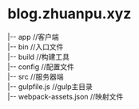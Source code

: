# blog.zhuanpu.xyz
|-- app                     //客户端 <br/>
|-- bin                     //入口文件<br/>
|-- build                   //构建工具<br/>
|-- config                  //配置文件<br/>
|-- src                     //服务器端<br/>
|-- gulpfile.js             //gulp主目录<br/>
|-- webpack-assets.json     //映射文件<br/>
